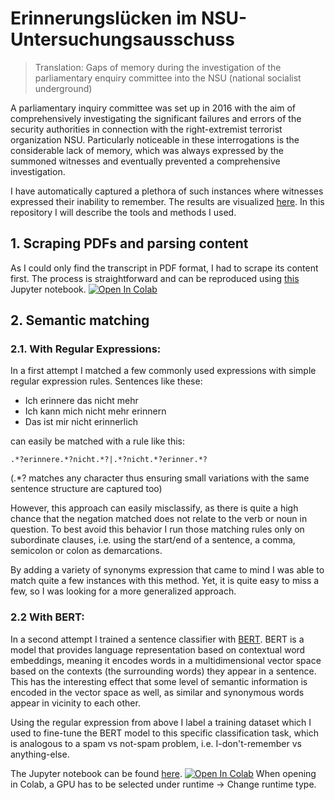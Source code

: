 # Erinnerungslücken im NSU-Untersuchungsausschuss
>Translation: Gaps of memory during the investigation of the parliamentary enquiry committee into the NSU (national socialist underground)


A parliamentary inquiry committee was set up in 2016 with the aim of comprehensively investigating the significant failures and errors of the security authorities in connection with the right-extremist terrorist organization NSU. Particularly noticeable in these interrogations is the considerable lack of memory, which was always expressed by the summoned witnesses and eventually prevented a comprehensive investigation.

I have automatically captured a plethora of such instances where witnesses expressed their inability to remember. The results are visualized [here](https://erinnerungsluecken-im-nsu-untersuchungsausschuss.de). In this repository I will describe the tools and methods I used.

## 1. Scraping PDFs and parsing content

As I could only find the transcript in PDF format, I had to scrape its content first. The process is straightforward and can be reproduced using [this](https://github.com/jonasengelmann/erinnerungsluecken-im-nsu-untersuchungsausschuss/blob/master/Scraping_and_parsing_of_transcripts.ipynb) Jupyter notebook. [![Open In Colab](https://colab.research.google.com/assets/colab-badge.svg)](https://colab.research.google.com/github/jonasengelmann/erinnerungsluecken-im-nsu-untersuchungsausschuss/blob/master/Scraping_and_parsing_of_transcripts.ipynb)

## 2. Semantic matching


### 2.1. With Regular Expressions:

In a first attempt I matched a few commonly used expressions with simple regular expression rules. Sentences like these: 

* Ich erinnere das nicht mehr
* Ich kann mich nicht mehr erinnern
* Das ist mir nicht erinnerlich

can easily be matched with a rule like this:

```
.*?erinnere.*?nicht.*?|.*?nicht.*?erinner.*?
```
(.*? matches any character thus ensuring small variations with the same sentence structure are captured too)


However, this approach can easily misclassify, as there is quite a high chance that the negation matched does not relate to the verb or noun in question. To best avoid this behavior I run those matching rules only on subordinate clauses, i.e. using the start/end of a sentence, a comma, semicolon or colon as demarcations.

By adding a variety of synonyms expression that came to mind I was able to match quite a few instances with this method. Yet, it is quite easy to miss a few, so I was looking for a more generalized approach.

### 2.2 With BERT:

In a second attempt I trained a sentence classifier with [BERT](https://github.com/google-research/bert). BERT is a model that provides language representation based on contextual word embeddings, meaning it encodes words in a multidimensional vector space based on the contexts (the surrounding words) they appear in a sentence. This has the interesting effect that some level of semantic information is encoded in the vector space as well, as similar and synonymous words appear in vicinity to each other.

Using the regular expression from above I label a training dataset which I used to fine-tune the BERT model to this specific classification task, which is analogous to a spam vs not-spam problem, i.e. I-don't-remember vs anything-else.

The Jupyter notebook can be found [here](https://github.com/jonasengelmann/erinnerungsluecken-im-nsu-untersuchungsausschuss/blob/master/Semantic_matching.ipynb). 
[![Open In Colab](https://colab.research.google.com/assets/colab-badge.svg)](https://github.com/jonasengelmann/erinnerungsluecken-im-nsu-untersuchungsausschuss/blob/master/Semantic_matching.ipynb) When opening in Colab, a GPU has to be selected under runtime -> Change runtime type.